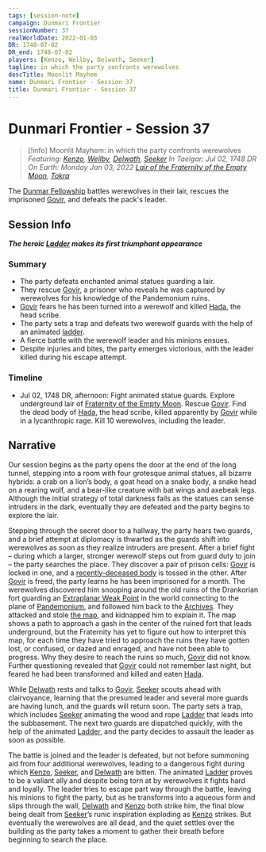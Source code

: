 ```yaml
---
tags: [session-note]
campaign: Dunmari Frontier
sessionNumber: 37
realWorldDate: 2022-01-03
DR: 1748-07-02
DR_end: 1748-07-02
players: [Kenzo, Wellby, Delwath, Seeker]
tagline: in which the party confronts werewolves
descTitle: Moonlit Mayhem
name: Dunmari Frontier - Session 37
title: Dunmari Frontier - Session 37
---
```

# Dunmari Frontier - Session 37

>[!info] Moonlit Mayhem: in which the party confronts werewolves
> *Featuring: [Kenzo](<../../../people/pcs/dunmar-fellowship/kenzo.md>), [Wellby](<../../../people/pcs/dunmar-fellowship/wellby.md>), [Delwath](<../../../people/pcs/dunmar-fellowship/delwath.md>), [Seeker](<../../../people/pcs/dunmar-fellowship/seeker.md>)*
> *In Taelgar: Jul 02, 1748 DR*
> *On Earth: Monday Jan 03, 2022*
> *[Lair of the Fraternity of the Empty Moon](<../../../gazetteer/greater-dunmar/realms/dunmar/central-dunmar/tokra/lair-of-the-fraternity-of-the-empty-moon.md>), [Tokra](<../../../gazetteer/greater-dunmar/realms/dunmar/central-dunmar/tokra/tokra.md>)*

The [Dunmar Fellowship](<../../../people/pcs/dunmar-fellowship/dunmar-fellowship.md>) battles werewolves in their lair, rescues the imprisoned [Govir](<../../../people/dunmari/govir.md>), and defeats the pack's leader.
## Session Info

***The heroic [Ladder](<../../../people/pcs/dunmar-fellowship/companions/ladder.md>) makes its first triumphant appearance***
### Summary
- The party defeats enchanted animal statues guarding a  lair.
- They rescue [Govir](<../../../people/dunmari/govir.md>), a prisoner who reveals he was captured by werewolves for his knowledge of the Pandemonium ruins.
- [Govir](<../../../people/dunmari/govir.md>) fears he has been turned into a werewolf and killed [Hada](<../../../people/dunmari/hada.md>), the head scribe.
- The party sets a trap and defeats two werewolf guards with the help of an animated [ladder](<../../../people/pcs/dunmar-fellowship/companions/ladder.md>).
- A fierce battle with the werewolf leader and his minions ensues.
- Despite injuries and bites, the party emerges victorious, with the leader killed during his escape attempt.
### Timeline
- Jul 02, 1748 DR, afternoon: Fight animated statue guards. Explore underground lair of [Fraternity of the Empty Moon](<../../../groups/fraternity-of-the-empty-moon.md>). Rescue [Govir](<../../../people/dunmari/govir.md>). Find the dead body of [Hada](<../../../people/dunmari/hada.md>), the head scribe, killed apparently by [Govir](<../../../people/dunmari/govir.md>) while in a lycanthropic rage. Kill 10 werewolves, including the leader.

## Narrative
Our session begins as the party opens the door at the end of the long tunnel, stepping into a room with four grotesque animal statues, all bizarre hybrids: a crab on a lion’s body, a goat head on a snake body, a snake head on a rearing wolf, and a bear-like creature with bat wings and axebeak legs. Although the initial strategy of total darkness fails as the statues can sense intruders in the dark, eventually they are defeated and the party begins to explore the lair.

Stepping through the secret door to a hallway, the party hears two guards, and a brief attempt at diplomacy is thwarted as the guards shift into werewolves as soon as they realize intruders are present. After a brief fight – during which a larger, stronger werewolf steps out from guard duty to join – the party searches the place. They discover a pair of prison cells: [Govir](<../../../people/dunmari/govir.md>) is locked in one, and a [recently-deceased body](<../../../people/dunmari/hada.md>) is tossed in the other. After [Govir](<../../../people/dunmari/govir.md>) is freed, the party learns he has been imprisoned for a month. The werewolves discovered him snooping around the old ruins of the Drankorian fort guarding an [Extraplanar Weak Point](<../../../cosmology/planar-concepts/extraplanar-weak-point.md>) in the world connecting to the plane of [Pandemonium](<../../../cosmology/spiritual-realms/pandemonium.md>), and followed him back to the [Archives](<../../../gazetteer/greater-dunmar/realms/dunmar/central-dunmar/tokra/archives.md>). They attacked and stole [the map](<../treasure/dunmari-map-of-pandemonium-ruins.md>), and kidnapped him to explain it. The map shows a path to approach a gash in the center of the ruined fort that leads underground, but the Fraternity has yet to figure out how to interpret this map, for each time they have tried to approach the ruins they have gotten lost, or confused, or dazed and enraged, and have not been able to progress. Why they desire to reach the ruins so much, [Govir](<../../../people/dunmari/govir.md>) did not know. Further questioning revealed that [Govir](<../../../people/dunmari/govir.md>) could not remember last night, but feared he had been transformed and killed and eaten [Hada](<../../../people/dunmari/hada.md>).

While [Delwath](<../../../people/pcs/dunmar-fellowship/delwath.md>) rests and talks to [Govir](<../../../people/dunmari/govir.md>), [Seeker](<../../../people/pcs/dunmar-fellowship/seeker.md>) scouts ahead with clairvoyance, learning that the presumed leader and several more guards are having lunch, and the guards will return soon. The party sets a trap, which includes [Seeker](<../../../people/pcs/dunmar-fellowship/seeker.md>) animating the wood and rope [Ladder](<../../../people/pcs/dunmar-fellowship/companions/ladder.md>) that leads into the subbasement. The next two guards are dispatched quickly, with the help of the animated [Ladder](<../../../people/pcs/dunmar-fellowship/companions/ladder.md>), and the party decides to assault the leader as soon as possible. 

The battle is joined and the leader is defeated, but not before summoning aid from four additional werewolves, leading to a dangerous fight during which [Kenzo](<../../../people/pcs/dunmar-fellowship/kenzo.md>), [Seeker](<../../../people/pcs/dunmar-fellowship/seeker.md>), and [Delwath](<../../../people/pcs/dunmar-fellowship/delwath.md>) are bitten. The animated [Ladder](<../../../people/pcs/dunmar-fellowship/companions/ladder.md>) proves to be a valiant ally and despite being torn at by werewolves it fights hard and loyally. The leader tries to escape part way through the battle, leaving his minions to fight the party, but as he transforms into a aqueous form and slips through the wall, [Delwath](<../../../people/pcs/dunmar-fellowship/delwath.md>) and [Kenzo](<../../../people/pcs/dunmar-fellowship/kenzo.md>) both strike him, the final blow being dealt from [Seeker](<../../../people/pcs/dunmar-fellowship/seeker.md>)’s runic inspiration exploding as [Kenzo](<../../../people/pcs/dunmar-fellowship/kenzo.md>) strikes. But eventually the werewolves are all dead, and the quiet settles over the building as the party takes a moment to gather their breath before beginning to search the place.
